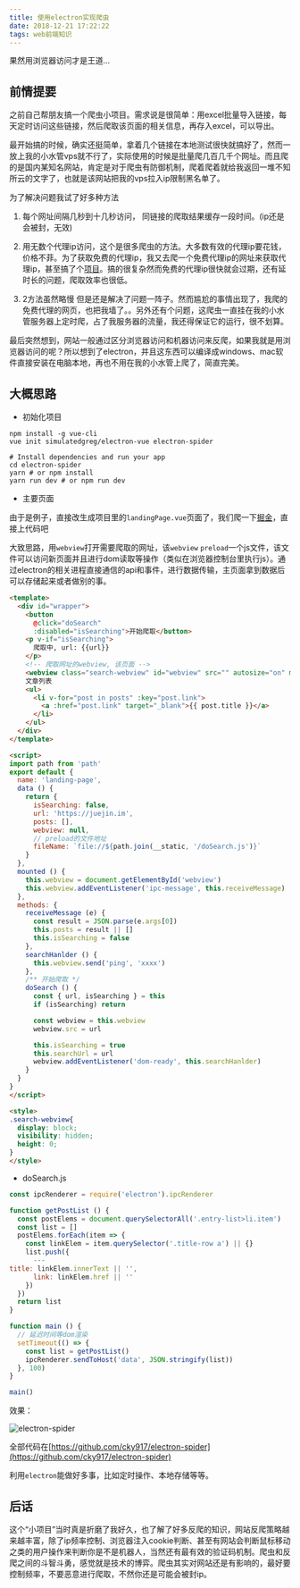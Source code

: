 ```yaml
---
title: 使用electron实现爬虫
date: 2018-12-21 17:22:22
tags: web前端知识
---
```


果然用浏览器访问才是王道...
<!-- more -->

## 前情提要

之前自己帮朋友搞一个爬虫小项目。需求说是很简单：用excel批量导入链接，每天定时访问这些链接，然后爬取该页面的相关信息，再存入excel，可以导出。

最开始搞的时候，确实还挺简单，拿着几个链接在本地测试很快就搞好了，然而一放上我的小水管vps就不行了，实际使用的时候是批量爬几百几千个网址。而且爬的是国内某知名网站，肯定是对于爬虫有防御机制，爬着爬着就给我返回一堆不知所云的文字了，也就是该网站把我的vps拉入ip限制黑名单了。

为了解决问题我试了好多种方法

1. 每个网址间隔几秒到十几秒访问， 同链接的爬取结果缓存一段时间。(ip还是会被封，无效)

2. 用无数个代理ip访问，这个是很多爬虫的方法。大多数有效的代理ip要花钱，价格不菲。为了获取免费的代理ip，我又去爬一个免费代理ip的网址来获取代理ip，甚至搞了个[项目](https://github.com/cky917/ipProxyRequest)。搞的很复杂然而免费的代理ip很快就会过期，还有延时长的问题，爬取效率也很低。

3. 2方法虽然略慢 但是还是解决了问题一阵子。然而尴尬的事情出现了，我爬的免费代理的网页，也把我墙了。。另外还有个问题，这爬虫一直挂在我的小水管服务器上定时爬，占了我服务器的流量，我还得保证它的运行，很不划算。

最后突然想到，网站一般通过区分浏览器访问和机器访问来反爬，如果我就是用浏览器访问的呢？所以想到了electron，并且这东西可以编译成windows、mac软件直接安装在电脑本地，再也不用在我的小水管上爬了，简直完美。

## 大概思路

- 初始化项目

```shell
npm install -g vue-cli
vue init simulatedgreg/electron-vue electron-spider

# Install dependencies and run your app
cd electron-spider
yarn # or npm install
yarn run dev # or npm run dev
```

- 主要页面

由于是例子，直接改生成项目里的`landingPage.vue`页面了，我们爬一下[掘金](https://juejin.im)，直接上代码吧

大致思路，用`webview`打开需要爬取的网址，该`webview` `preload`一个js文件，该文件可以访问新页面并且进行dom读取等操作（类似在浏览器控制台里执行js）。通过electron的相关进程直接通信的api和事件，进行数据传输，主页面拿到数据后可以存储起来或者做别的事。

```html
<template>
  <div id="wrapper">
    <button
      @click="doSearch"
      :disabled="isSearching">开始爬取</button>
    <p v-if="isSearching">
      爬取中, url: {{url}}
    </p>
    <!-- 爬取网址的webview, 该页面 -->
    <webview class="search-webview" id="webview" src="" autosize="on" minwidth="1" minheight="1" :preload="fileName"></webview>
    文章列表
    <ul>
      <li v-for="post in posts" :key="post.link">
        <a :href="post.link" target="_blank">{{ post.title }}</a>
      </li>
    </ul>
  </div>
</template>

<script>
import path from 'path'
export default {
  name: 'landing-page',
  data () {
    return {
      isSearching: false,
      url: 'https://juejin.im',
      posts: [],
      webview: null,
      // preload的文件地址
      fileName: `file://${path.join(__static, '/doSearch.js')}`
    }
  },
  mounted () {
    this.webview = document.getElementById('webview')
    this.webview.addEventListener('ipc-message', this.receiveMessage)
  },
  methods: {
    receiveMessage (e) {
      const result = JSON.parse(e.args[0])
      this.posts = result || []
      this.isSearching = false
    },
    searchHanlder () {
      this.webview.send('ping', 'xxxx')
    },
    /** 开始爬取 */
    doSearch () {
      const { url, isSearching } = this
      if (isSearching) return

      const webview = this.webview
      webview.src = url

      this.isSearching = true
      this.searchUrl = url
      webview.addEventListener('dom-ready', this.searchHanlder)
    }
  }
}
</script>

<style>
.search-webview{
  display: block;
  visibility: hidden;
  height: 0;
}
</style>
```

- doSearch.js

```javascript
const ipcRenderer = require('electron').ipcRenderer

function getPostList () {
  const postElems = document.querySelectorAll('.entry-list>li.item')
  const list = []
  postElems.forEach(item => {
    const linkElem = item.querySelector('.title-row a') || {}
    list.push({
      ---
title: linkElem.innerText || '',
      link: linkElem.href || ''
    })
  })
  return list
}

function main () {
  // 延迟时间等dom渲染
  setTimeout(() => {
    const list = getPostList()
    ipcRenderer.sendToHost('data', JSON.stringify(list))
  }, 100)
}

main()
```

效果：

![electron-spider](../public//images/electron-spider.gif)

全部代码在[https://github.com/cky917/electron-spider](https://github.com/cky917/electron-spider)

利用`electron`能做好多事，比如定时操作、本地存储等等。

## 后话

这个“小项目”当时真是折磨了我好久，也了解了好多反爬的知识，网站反爬策略越来越丰富，除了ip频率控制、浏览器注入cookie判断、甚至有网站会判断鼠标移动之类的用户操作来判断你是不是机器人，当然还有最有效的验证码机制。爬虫和反爬之间的斗智斗勇，感觉就是技术的博弈。爬虫其实对网站还是有影响的，最好要控制频率，不要恶意进行爬取，不然你还是可能会被封ip。